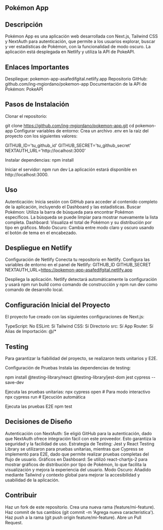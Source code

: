 ## Pokémon App ## 

## Descripción ##
Pokémon App es una aplicación web desarrollada con Next.js, Tailwind CSS y NextAuth para autenticación, que permite a los usuarios explorar, buscar y ver estadísticas de Pokémon, con la funcionalidad de modo oscuro. La aplicación está desplegada en Netlify y utiliza la API de PokeAPI.

## Enlaces Importantes ##
Despliegue: pokemon-app-asafedifgital.netlify.app
Repositorio GitHub: github.com/ing-mgiordano/pokemon-app
Documentación de la API de Pokémon: PokeAPI


## Pasos de Instalación ##
Clonar el repositorio:

git clone https://github.com/ing-mgiordano/pokemon-app.git
cd pokemon-app
Configurar variables de entorno: Crea un archivo .env en la raíz del proyecto con los siguientes valores:

GITHUB_ID='tu_github_id'
GITHUB_SECRET='tu_github_secret'
NEXTAUTH_URL='http://localhost:3000'

Instalar dependencias:
npm install

Iniciar el servidor:
npm run dev
La aplicación estará disponible en http://localhost:3000.

## Uso ##
Autenticación: Inicia sesión con GitHub para acceder al contenido completo de la aplicación, incluyendo el Dashboard y las estadísticas.
Buscar Pokémon: Utiliza la barra de búsqueda para encontrar Pokémon específicos. La búsqueda se puede limpiar para mostrar nuevamente la lista completa.
Dashboard: Visualiza el total de Pokémon y su distribución por tipo en gráficos.
Modo Oscuro: Cambia entre modo claro y oscuro usando el botón de tema en el encabezado.

## Despliegue en Netlify ##
Configuración de Netlify
Conecta tu repositorio en Netlify.
Configura las variables de entorno en el panel de Netlify:
GITHUB_ID
GITHUB_SECRET
NEXTAUTH_URL=https://pokemon-app-asafedifgital.netlify.app

Despliega la aplicación. Netlify detectará automáticamente la configuración y usará npm run build como comando de construcción y npm run dev como comando de desarrollo local.

## Configuración Inicial del Proyecto ##
El proyecto fue creado con las siguientes configuraciones de Next.js:

TypeScript: No
ESLint: Sí
Tailwind CSS: Sí
Directorio src: Sí
App Router: Sí
Alias de Importación: @/*

## Testing ##
Para garantizar la fiabilidad del proyecto, se realizaron tests unitarios y E2E.

Configuración de Pruebas
Instala las dependencias de testing:

npm install @testing-library/react @testing-library/jest-dom jest cypress --save-dev

Ejecuta las pruebas unitarias:
npx cypress open   # Para modo interactivo
npx cypress run    # Ejecución automática

Ejecuta las pruebas E2E
npm test

## Decisiones de Diseño ##
Autenticación con NextAuth: Se eligió GitHub para la autenticación, dado que NextAuth ofrece integración fácil con este proveedor. Esto garantiza la seguridad y la facilidad de uso.
Estrategia de Testing: Jest y React Testing Library se utilizaron para pruebas unitarias, mientras que Cypress se implementó para E2E, dado que permite realizar pruebas completas del flujo de usuario.
Gráficos en Dashboard: Se utilizó react-chartjs-2 para mostrar gráficos de distribución por tipo de Pokémon, lo que facilita la visualización y mejora la experiencia del usuario.
Modo Oscuro: Añadido mediante Tailwind y contexto global para mejorar la accesibilidad y usabilidad de la aplicación.

## Contribuir ##
Haz un fork de este repositorio.
Crea una nueva rama (feature/mi-feature).
Haz commit de tus cambios (git commit -m 'Agrega nueva característica').
Haz push a la rama (git push origin feature/mi-feature).
Abre un Pull Request.

